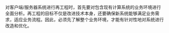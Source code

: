 对客户端/服务器系统进行再工程时，首先要对包含现有计算系统的业务环境进行全面分析。再工程的目标不仅是改进技术本身，还要确保新系统能够满足业务需求，适应业务流程。因此，必须先了解整个业务环境，才能有针对性地对系统进行改造和优化。